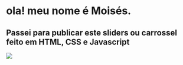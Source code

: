 # ola! meu nome é Moisés.

## Passei para publicar este sliders ou carrossel feito em HTML, CSS e Javascript

<img src="./image_1"></igm>

